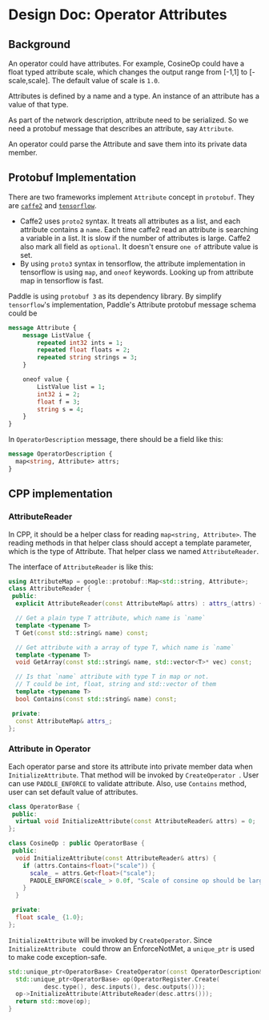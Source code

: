 # Design Doc: Operator Attributes

## Background

An operator could have attributes. For example, CosineOp could have a float typed attribute scale, which changes the output range from [-1,1] to [-scale,scale]. The default value of scale is `1.0`.

Attributes is defined by a name and a type. An instance of an attribute has a value of that type.

As part of the network description, attribute need to be serialized. So we need a protobuf message that describes an attribute, say `Attribute`.

An operator could parse the Attribute and save them into its private data member.

## Protobuf Implementation

There are two frameworks implement `Attribute` concept in `protobuf`. They are [`caffe2`](https://github.com/caffe2/caffe2/blob/master/caffe2/proto/caffe2.proto#L98) and [`tensorflow`](https://github.com/tensorflow/tensorflow/blob/master/tensorflow/core/framework/attr_value.proto#L16).

* Caffe2 uses `proto2` syntax. It treats all attributes as a list, and each attribute contains a `name`. Each time caffe2 read an attribute is searching a variable in a list. It is slow if the number of attributes is large. Caffe2 also mark all field as `optional`. It doesn't ensure `one of` attribute value is set.
* By using `proto3` syntax in tensorflow, the attribute implementation in tensorflow is using `map`, and `oneof` keywords. Looking up from attribute map in tensorflow is fast.

Paddle is using `protobuf 3` as its dependency library. By simplify `tensorflow`'s implementation, Paddle's Attribute protobuf message schema could be

```protobuf
message Attribute {
    message ListValue {
        repeated int32 ints = 1;
        repeated float floats = 2;
        repeated string strings = 3;
    }

    oneof value {
        ListValue list = 1;
        int32 i = 2;
        float f = 3;
        string s = 4;
    }
}
```

In `OperatorDescription` message, there should be a field like this:

```protobuf
message OperatorDescription {
  map<string, Attribute> attrs;
}
```

## CPP implementation

### AttributeReader

In CPP, it should be a helper class for reading `map<string, Attribute>`. The reading methods in that helper class should accept a template parameter, which is the type of Attribute. That helper class we named `AttributeReader`.

The interface of `AttributeReader` is like this:

```cpp
using AttributeMap = google::protobuf::Map<std::string, Attribute>;
class AttributeReader {
 public:
  explicit AttributeReader(const AttributeMap& attrs) : attrs_(attrs) {}

  // Get a plain type T attribute, which name is `name`
  template <typename T>
  T Get(const std::string& name) const;

  // Get attribute with a array of type T, which name is `name`
  template <typename T>
  void GetArray(const std::string& name, std::vector<T>* vec) const;

  // Is that `name` attribute with type T in map or not.
  // T could be int, float, string and std::vector of them
  template <typename T>
  bool Contains(const std::string& name) const;

 private:
  const AttributeMap& attrs_;
};
```

### Attribute in Operator

Each operator parse and store its attribute into private member data when `InitializeAttribute`. That method will be invoked by `CreateOperator `. User can use `PADDLE_ENFORCE` to validate attribute. Also, use `Contains` method, user can set default value of attributes.

```cpp
class OperatorBase {
 public:
  virtual void InitializeAttribute(const AttributeReader& attrs) = 0;
};

class CosineOp : public OperatorBase {
 public:
  void InitializeAttribute(const AttributeReader& attrs) {
    if (attrs.Contains<float>("scale")) {
      scale_ = attrs.Get<float>("scale");
      PADDLE_ENFORCE(scale_ > 0.0f, "Scale of consine op should be larger than 0.0");
    }
  }

 private:
  float scale_ {1.0};
};
```

`InitializeAttribute` will be invoked by `CreateOperator`. Since `InitializeAttribute ` could throw an EnforceNotMet, a `unique_ptr` is used to make code exception-safe.

```cpp
std::unique_ptr<OperatorBase> CreateOperator(const OperatorDescription& desc) {
  std::unique_ptr<OperatorBase> op(OperatorRegister.Create(
          desc.type(), desc.inputs(), desc.outputs()));
  op->InitializeAttribute(AttributeReader(desc.attrs()));
  return std::move(op);
}
```
